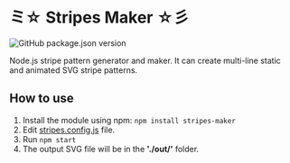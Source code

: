 # ミ☆ Stripes Maker ☆彡

![GitHub package.json version](https://img.shields.io/github/package-json/v/mzusin/stripes-maker)

Node.js stripe pattern generator and maker. It can create multi-line static and animated SVG stripe patterns.

## How to use
1. Install the module using npm: `npm install stripes-maker`
2. Edit [stripes.config.js](https://github.com/mzusin/stripes-maker/blob/main/stripes.config.js) file.
3. Run `npm start`
4. The output SVG file will be in the **'./out/'** folder.
